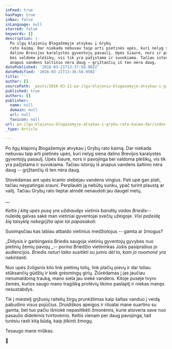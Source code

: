 ```yaml
---
inFeed: true
hasPage: true
inNav: false
inLanguage: null
starred: false
keywords: []
description: |-
  Po ilgų klajonių Blogažemyje atvykau į Grybų
  rato kaimą. Dar niekada nebuvau taip arti pietinės upės, kuri nelyg siena
  dalino Brevijos karalystės gyventojų pasaulį. Upės šiaurė, nors ir pavojinga
  bei valdoma plėšikų, vis tik yra pažįstama ir suvokiama. Tačiau istorijų iš
  anapus vandens šaltinio nėra daug – grįžtančių iš ten nėra daug.
datePublished: '2016-03-21T13:37:58.982Z'
dateModified: '2016-03-21T13:36:58.950Z'
title: ''
author: []
sourcePath: _posts/2016-03-21-po-ilgu-klajoniu-blogazemyje-atvykau-i-grybu-rato-kaima-dar.md
published: true
authors: []
publisher:
  name: null
  domain: null
  url: null
  favicon: null
url: po-ilgu-klajoniu-blogazemyje-atvykau-i-grybu-rato-kaima-dar/index.html
_type: Article

---
```

Po ilgų klajonių Blogažemyje atvykau į Grybų
rato kaimą. Dar niekada nebuvau taip arti pietinės upės, kuri nelyg siena
dalino Brevijos karalystės gyventojų pasaulį. Upės šiaurė, nors ir pavojinga
bei valdoma plėšikų, vis tik yra pažįstama ir suvokiama. Tačiau istorijų iš
anapus vandens šaltinio nėra daug -- grįžtančių iš ten nėra daug.

Stovėdamas ant upės kranto stebėjau vandens
vingius. Pati upė gan plati, tačiau neypatingai srauni. Perplaukti ją nebūtų
sunku, ypač turint plaustą ar valtį. Tačiau Grybų rato lieptai atrodė nenaudoti
jau daugel metų. 

__

_Keltis į
kitą upės pusę yra uždraudęs vietinis banditų vadas Briedis_-- nuleidę galvas sakė man vietiniai gyventojai svečių užeigoje. _Visi pažeidę šią taisyklę nebegrįžta apie
tai papasakoti._

Susimąsčiau kas labiau atbaido vietinius medžiotojus --
gamta ar žmogus? 

_Didysis ir garbingasis
Briedis saugoja vietinių gyventojų gyvybes nuo pietinių žemių pavojų _--
porino Briedžio vietininkas Jošis pasiprašius jo audiencijos. _Briedis neturi laiko susitikti su jumis dėl
to, kam jo nuomonė yra nekintanti._

Nuo upės žvilgsnis kilo link pietinių tolių,
link plačių pievų ir dar toliau stūksančių gūdžių ir kiek grėsmingų girių. Žiūrėdamas
į jas jaučiau nenumaldomą trauką, mano siela jau siekė vandens. Kitoje pusėje
tvyro žemės, kurios saugo mano tragišką protėvių likimo paslaptį ir niekas
manęs nesustabdys.

Tik į miestelį grįžusių raitelių žirgų
prunkštimas kaip šaltas vanduo į veidą pabudino visus pojūčius. Druidiškos
apeigos ir ritualai mane suartino su gamta, bet tuo pačiu išmokė nepasitikėti žmonėmis,
kurie atsiveria save nuo pasaulio didelėmis tvirtovėmis. Keltis vienam per daug
pavojinga, tad turėsiu rasti kitą būdą, kaip įtikinti žmogų.

Tesaugo mane miškas.


